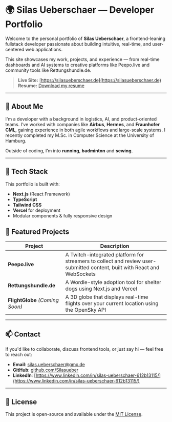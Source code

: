 # 🌍 Silas Ueberschaer — Developer Portfolio

Welcome to the personal portfolio of **Silas Ueberschaer**, a frontend-leaning fullstack developer passionate about building intuitive, real-time, and user-centered web applications.

This site showcases my work, projects, and experience — from real-time dashboards and AI systems to creative platforms like Peepo.live and community tools like Rettungshundle.de.

> **Live Site:** [https://silasueberschaer.de](https://silasueberschaer.de)  
> **Resume:** [Download my resume](./public/Silas_Ueberschaer_CV.pdf)

---

## 🧠 About Me

I'm a developer with a background in logistics, AI, and product-oriented teams. I’ve worked with companies like **Airbus**, **Hermes**, and **Fraunhofer CML**, gaining experience in both agile workflows and large-scale systems. I recently completed my M.Sc. in Computer Science at the University of Hamburg.

Outside of coding, I’m into **running**, **badminton** and **sewing**.

---

## 🚀 Tech Stack

This portfolio is built with:

- **Next.js** (React Framework)
- **TypeScript**
- **Tailwind CSS**
- **Vercel** for deployment
- Modular components & fully responsive design

<!-- ---

## 📂 Sections

- `components/` – Reusable UI elements (Hero, Navbar, ProjectCard, etc.)
- `pages/` – Main page structure (index, about, contact)
- `public/` – Images, resume, and static files
- `styles/` – Tailwind CSS configuration

--- -->

## 🧩 Featured Projects

| Project         | Description |
|----------------|-------------|
| **Peepo.live** | A Twitch-integrated platform for streamers to collect and review user-submitted content, built with React and WebSockets |
| **Rettungshundle.de** | A Wordle-style adoption tool for shelter dogs using Next.js and Vercel |
| **FlightGlobe** *(Coming Soon)* | A 3D globe that displays real-time flights over your current location using the OpenSky API |

---

## 📫 Contact

If you'd like to collaborate, discuss frontend tools, or just say hi — feel free to reach out:

- **Email**: silas.ueberschaer@gmx.de  
- **GitHub**: [github.com/Silasueber](https://github.com/Silasueber)  
- **LinkedIn**: [https://www.linkedin.com/in/silas-ueberschaer-612b13115/](https://www.linkedin.com/in/silas-ueberschaer-612b13115/)

---

## 📝 License

This project is open-source and available under the [MIT License](LICENSE).

